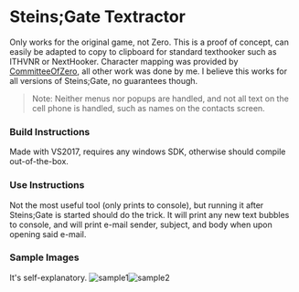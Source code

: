 # Steins;Gate Textractor
Only works for the original game, not Zero. This is a proof of concept, 
can easily be adapted to copy to clipboard for standard texthooker such 
as ITHVNR or NextHooker. Character mapping was provided by 
[CommitteeOfZero](https://github.com/CommitteeOfZero/SciAdv.Net/blob/master/src/SciAdvNet.SC3/Data/SteinsGateZero/Charset.utf8), 
all other work was done by me. I believe this works for all versions of 
Steins;Gate, no guarantees though.
> Note: Neither menus nor popups are handled, and not all text on the 
cell phone is handled, such as names on the contacts screen.
### Build Instructions
Made with VS2017, requires any windows SDK, otherwise should compile 
out-of-the-box.
### Use Instructions
Not the most useful tool (only prints to console), but running it after 
Steins;Gate is started should do the trick. It will print any new text 
bubbles to console, and will print e-mail sender, subject, and body when 
upon opening said e-mail.
### Sample Images
It's self-explanatory.
![sample1](https://shiiion.me/i/s7k61.png)![sample2](https://shiiion.me/i/vy1mx.png)
